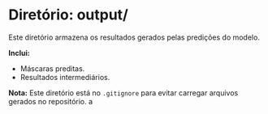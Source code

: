 # Diretório: output/

Este diretório armazena os resultados gerados pelas predições do modelo.

**Inclui:**
- Máscaras preditas.
- Resultados intermediários.

**Nota:** Este diretório está no `.gitignore` para evitar carregar arquivos gerados no repositório.
a

